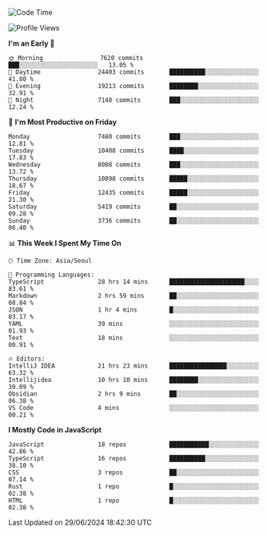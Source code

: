 <!--START_SECTION:waka-->
![Code Time](http://img.shields.io/badge/Code%20Time-6%2C328%20hrs%2039%20mins-blue)

![Profile Views](http://img.shields.io/badge/Profile%20Views-0-blue)

**I'm an Early 🐤** 

```text
🌞 Morning                7620 commits        ███░░░░░░░░░░░░░░░░░░░░░░   13.05 % 
🌆 Daytime                24403 commits       ██████████░░░░░░░░░░░░░░░   41.80 % 
🌃 Evening                19213 commits       ████████░░░░░░░░░░░░░░░░░   32.91 % 
🌙 Night                  7148 commits        ███░░░░░░░░░░░░░░░░░░░░░░   12.24 % 
```
📅 **I'm Most Productive on Friday** 

```text
Monday                   7480 commits        ███░░░░░░░░░░░░░░░░░░░░░░   12.81 % 
Tuesday                  10408 commits       ████░░░░░░░░░░░░░░░░░░░░░   17.83 % 
Wednesday                8008 commits        ███░░░░░░░░░░░░░░░░░░░░░░   13.72 % 
Thursday                 10898 commits       █████░░░░░░░░░░░░░░░░░░░░   18.67 % 
Friday                   12435 commits       █████░░░░░░░░░░░░░░░░░░░░   21.30 % 
Saturday                 5419 commits        ██░░░░░░░░░░░░░░░░░░░░░░░   09.28 % 
Sunday                   3736 commits        ██░░░░░░░░░░░░░░░░░░░░░░░   06.40 % 
```


📊 **This Week I Spent My Time On** 

```text
🕑︎ Time Zone: Asia/Seoul

💬 Programming Languages: 
TypeScript               28 hrs 14 mins      █████████████████████░░░░   83.61 % 
Markdown                 2 hrs 59 mins       ██░░░░░░░░░░░░░░░░░░░░░░░   08.84 % 
JSON                     1 hr 4 mins         █░░░░░░░░░░░░░░░░░░░░░░░░   03.17 % 
YAML                     39 mins             ░░░░░░░░░░░░░░░░░░░░░░░░░   01.93 % 
Text                     18 mins             ░░░░░░░░░░░░░░░░░░░░░░░░░   00.91 % 

🔥 Editors: 
IntelliJ IDEA            21 hrs 23 mins      ████████████████░░░░░░░░░   63.32 % 
Intellijidea             10 hrs 10 mins      ████████░░░░░░░░░░░░░░░░░   30.09 % 
Obsidian                 2 hrs 9 mins        ██░░░░░░░░░░░░░░░░░░░░░░░   06.38 % 
VS Code                  4 mins              ░░░░░░░░░░░░░░░░░░░░░░░░░   00.21 % 
```

**I Mostly Code in JavaScript** 

```text
JavaScript               18 repos            ███████████░░░░░░░░░░░░░░   42.86 % 
TypeScript               16 repos            ██████████░░░░░░░░░░░░░░░   38.10 % 
CSS                      3 repos             ██░░░░░░░░░░░░░░░░░░░░░░░   07.14 % 
Rust                     1 repo              █░░░░░░░░░░░░░░░░░░░░░░░░   02.38 % 
HTML                     1 repo              █░░░░░░░░░░░░░░░░░░░░░░░░   02.38 % 
```




 Last Updated on 29/06/2024 18:42:30 UTC
<!--END_SECTION:waka-->
